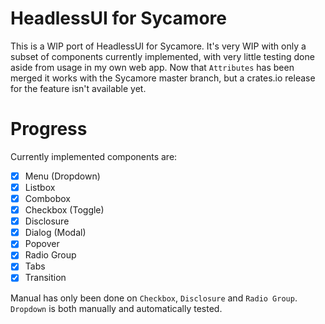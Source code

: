 # HeadlessUI for Sycamore

This is a WIP port of HeadlessUI for Sycamore. It's very WIP with only a subset of components
currently implemented, with very little testing done aside from usage in my own web app. Now that
`Attributes` has been merged it works with the Sycamore master branch, but a crates.io release for
the feature isn't available yet.

# Progress

Currently implemented components are:
- [x] Menu (Dropdown)
- [x] Listbox
- [x] Combobox
- [x] Checkbox (Toggle)
- [x] Disclosure
- [x] Dialog (Modal)
- [x] Popover
- [x] Radio Group
- [x] Tabs
- [x] Transition

Manual has only been done on `Checkbox`, `Disclosure` and `Radio Group`.
`Dropdown` is both manually and automatically tested.